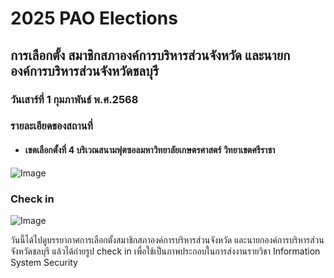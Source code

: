 # 2025 PAO Elections

## การเลือกตั้ง สมาชิกสภาองค์การบริหารส่วนจังหวัด และนายกองค์การบริหารส่วนจังหวัดชลบุรี 
### วันเสาร์ที่ 1 กุมภาพันธ์ พ.ศ.2568

### รายละเอียดของสถานที่
- #### เขตเลือกตั้งที่ 4 บริเวณสนามฟุตซอลมหาวิทยาลัยเกษตรศาสตร์ วิทยาเขตศรีราชา
![Image](MyIMG/pao_election_Station.jpg)

### Check in
![Image](MyIMG/pao_election_Pic.jpg)


วันนี้ได้ไปดูบรรยากาศการเลือกตั้งสมาชิกสภาองค์การบริหารส่วนจังหวัด และนายกองค์การบริหารส่วนจังหวัดชลบุรี แล้วได้ถ่ายรูป check in เพื่อใช้เป็นภาพประกอบในการส่งงานรายวิชา Information System Security
